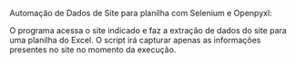 Automação de Dados de Site para planilha com Selenium e Openpyxl:

O programa acessa o site indicado e faz a extração de dados do site para uma planilha do Excel. O script irá capturar apenas as informações presentes no site no momento da execução.
